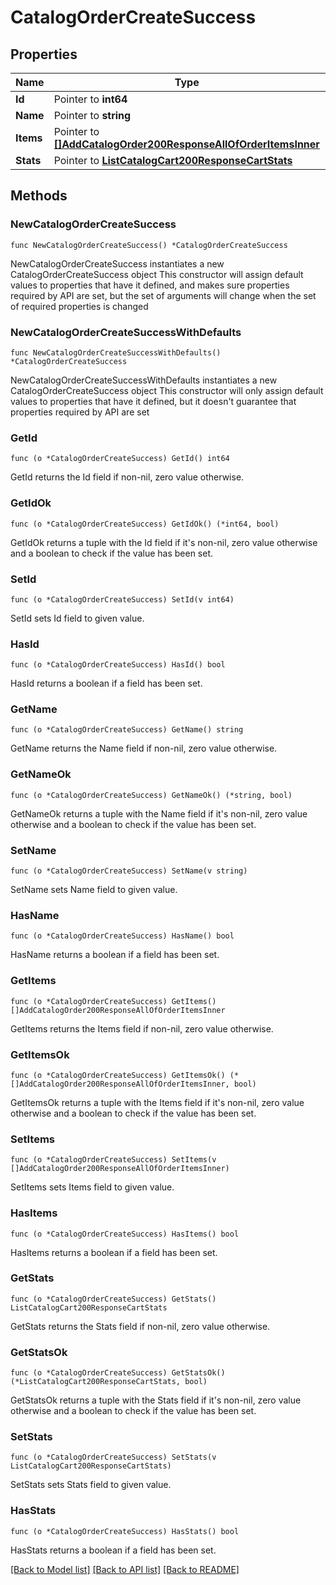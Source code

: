 # CatalogOrderCreateSuccess

## Properties

Name | Type | Description | Notes
------------ | ------------- | ------------- | -------------
**Id** | Pointer to **int64** |  | [optional] 
**Name** | Pointer to **string** |  | [optional] 
**Items** | Pointer to [**[]AddCatalogOrder200ResponseAllOfOrderItemsInner**](AddCatalogOrder200ResponseAllOfOrderItemsInner.md) |  | [optional] 
**Stats** | Pointer to [**ListCatalogCart200ResponseCartStats**](ListCatalogCart200ResponseCartStats.md) |  | [optional] 

## Methods

### NewCatalogOrderCreateSuccess

`func NewCatalogOrderCreateSuccess() *CatalogOrderCreateSuccess`

NewCatalogOrderCreateSuccess instantiates a new CatalogOrderCreateSuccess object
This constructor will assign default values to properties that have it defined,
and makes sure properties required by API are set, but the set of arguments
will change when the set of required properties is changed

### NewCatalogOrderCreateSuccessWithDefaults

`func NewCatalogOrderCreateSuccessWithDefaults() *CatalogOrderCreateSuccess`

NewCatalogOrderCreateSuccessWithDefaults instantiates a new CatalogOrderCreateSuccess object
This constructor will only assign default values to properties that have it defined,
but it doesn't guarantee that properties required by API are set

### GetId

`func (o *CatalogOrderCreateSuccess) GetId() int64`

GetId returns the Id field if non-nil, zero value otherwise.

### GetIdOk

`func (o *CatalogOrderCreateSuccess) GetIdOk() (*int64, bool)`

GetIdOk returns a tuple with the Id field if it's non-nil, zero value otherwise
and a boolean to check if the value has been set.

### SetId

`func (o *CatalogOrderCreateSuccess) SetId(v int64)`

SetId sets Id field to given value.

### HasId

`func (o *CatalogOrderCreateSuccess) HasId() bool`

HasId returns a boolean if a field has been set.

### GetName

`func (o *CatalogOrderCreateSuccess) GetName() string`

GetName returns the Name field if non-nil, zero value otherwise.

### GetNameOk

`func (o *CatalogOrderCreateSuccess) GetNameOk() (*string, bool)`

GetNameOk returns a tuple with the Name field if it's non-nil, zero value otherwise
and a boolean to check if the value has been set.

### SetName

`func (o *CatalogOrderCreateSuccess) SetName(v string)`

SetName sets Name field to given value.

### HasName

`func (o *CatalogOrderCreateSuccess) HasName() bool`

HasName returns a boolean if a field has been set.

### GetItems

`func (o *CatalogOrderCreateSuccess) GetItems() []AddCatalogOrder200ResponseAllOfOrderItemsInner`

GetItems returns the Items field if non-nil, zero value otherwise.

### GetItemsOk

`func (o *CatalogOrderCreateSuccess) GetItemsOk() (*[]AddCatalogOrder200ResponseAllOfOrderItemsInner, bool)`

GetItemsOk returns a tuple with the Items field if it's non-nil, zero value otherwise
and a boolean to check if the value has been set.

### SetItems

`func (o *CatalogOrderCreateSuccess) SetItems(v []AddCatalogOrder200ResponseAllOfOrderItemsInner)`

SetItems sets Items field to given value.

### HasItems

`func (o *CatalogOrderCreateSuccess) HasItems() bool`

HasItems returns a boolean if a field has been set.

### GetStats

`func (o *CatalogOrderCreateSuccess) GetStats() ListCatalogCart200ResponseCartStats`

GetStats returns the Stats field if non-nil, zero value otherwise.

### GetStatsOk

`func (o *CatalogOrderCreateSuccess) GetStatsOk() (*ListCatalogCart200ResponseCartStats, bool)`

GetStatsOk returns a tuple with the Stats field if it's non-nil, zero value otherwise
and a boolean to check if the value has been set.

### SetStats

`func (o *CatalogOrderCreateSuccess) SetStats(v ListCatalogCart200ResponseCartStats)`

SetStats sets Stats field to given value.

### HasStats

`func (o *CatalogOrderCreateSuccess) HasStats() bool`

HasStats returns a boolean if a field has been set.


[[Back to Model list]](../README.md#documentation-for-models) [[Back to API list]](../README.md#documentation-for-api-endpoints) [[Back to README]](../README.md)


